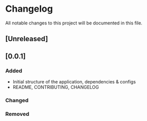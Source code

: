# Changelog

All notable changes to this project will be documented in this file.

## [Unreleased]

## [0.0.1]

### Added

- Initial structure of the application, dependencies & configs
- README, CONTRIBUTING, CHANGELOG

### Changed

### Removed
